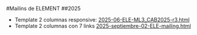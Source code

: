 #Mailins de ELEMENT
##2025
- Template 2 columnas responsive: <a href="mailings/2025/2025-06-ELE-ML3_CAB2025-r3.html">2025-06-ELE-ML3_CAB2025-r3.html</a>
- Template 2 columnas con 7 links <a href="mailings/2025/2025-septiembre-02-ELE-mailing.html">2025-septiembre-02-ELE-mailing.html</a>
